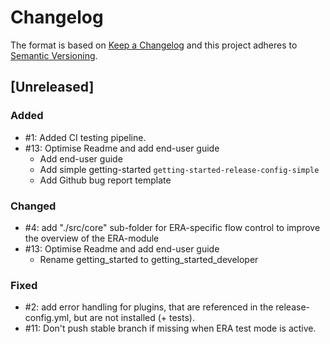 # Changelog

The format is based on [Keep a Changelog](http://keepachangelog.com/en/1.0.0/)
and this project adheres to [Semantic Versioning](http://semver.org/spec/v2.0.0.html).

## [Unreleased]

### Added

- #1: Added CI testing pipeline.
- #13: Optimise Readme and add end-user guide
  - Add end-user guide
  - Add simple getting-started `getting-started-release-config-simple`
  - Add Github bug report template

### Changed

- #4: add "./src/core" sub-folder for ERA-specific flow control to improve the overview of
  the ERA-module
- #13: Optimise Readme and add end-user guide
  - Rename getting_started to getting_started_developer

### Fixed

- #2: add error handling for plugins, that are referenced in the release-config.yml, but are
  not installed (+ tests).
- #11: Don't push stable branch if missing when ERA test mode is active.
